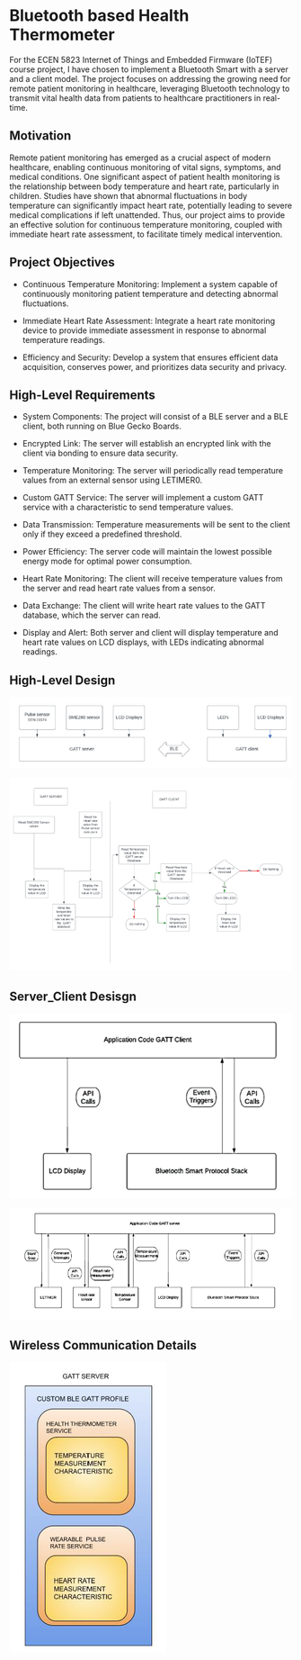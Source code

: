 # Bluetooth based Health Thermometer
For the ECEN 5823 Internet of Things and Embedded Firmware (IoTEF) course project, I have chosen to implement a Bluetooth Smart with a server and a client model. The project focuses on addressing the growing need for remote patient monitoring in healthcare, leveraging Bluetooth technology to transmit vital health data from patients to healthcare practitioners in real-time.

## Motivation
Remote patient monitoring has emerged as a crucial aspect of modern healthcare, enabling continuous monitoring of vital signs, symptoms, and medical conditions. One significant aspect of patient health monitoring is the relationship between body temperature and heart rate, particularly in children. Studies have shown that abnormal fluctuations in body temperature can significantly impact heart rate, potentially leading to severe medical complications if left unattended. Thus, our project aims to provide an effective solution for continuous temperature monitoring, coupled with immediate heart rate assessment, to facilitate timely medical intervention.

## Project Objectives
- Continuous Temperature Monitoring: Implement a system capable of continuously monitoring patient temperature and detecting abnormal fluctuations.

- Immediate Heart Rate Assessment: Integrate a heart rate monitoring device to provide immediate assessment in response to abnormal temperature readings.

- Efficiency and Security: Develop a system that ensures efficient data acquisition, conserves power, and prioritizes data security and privacy.

## High-Level Requirements

- System Components: The project will consist of a BLE server and a BLE client, both running on Blue Gecko Boards.

- Encrypted Link: The server will establish an encrypted link with the client via bonding to ensure data security.

- Temperature Monitoring: The server will periodically read temperature values from an external sensor using LETIMER0.

- Custom GATT Service: The server will implement a custom GATT service with a characteristic to send temperature values.

- Data Transmission: Temperature measurements will be sent to the client only if they exceed a predefined threshold.

- Power Efficiency: The server code will maintain the lowest possible energy mode for optimal power consumption.

- Heart Rate Monitoring: The client will receive temperature values from the server and read heart rate values from a sensor.

- Data Exchange: The client will write heart rate values to the GATT database, which the server can read.

- Display and Alert: Both server and client will display temperature and heart rate values on LCD displays, with LEDs indicating abnormal readings.

## High-Level Design

![Hardware block diagram](https://github.com/Shri2401/Bluetooth-Low-Energy-based-Health-Thermometer/blob/main/questions/screenshots/Hardware_Block_Diagram.png)

![Software block diagram](https://github.com/Shri2401/Bluetooth-Low-Energy-based-Health-Thermometer/blob/main/questions/screenshots/Software_Block_Diagram.png)

## Server_Client Desisgn
![GATT_Server block diagram](https://github.com/Shri2401/Bluetooth-Low-Energy-based-Health-Thermometer/blob/main/questions/screenshots/GATT_Client_Block_Diagram.png)

![GATT_Client_block diagram](https://github.com/Shri2401/Bluetooth-Low-Energy-based-Health-Thermometer/blob/main/questions/screenshots/GATT_Server_Block_Diagram.png)

## Wireless Communication Details

![Wireless_block diagram](https://github.com/Shri2401/Bluetooth-Low-Energy-based-Health-Thermometer/blob/main/questions/screenshots/Wireless_Block_Diagram.png)
